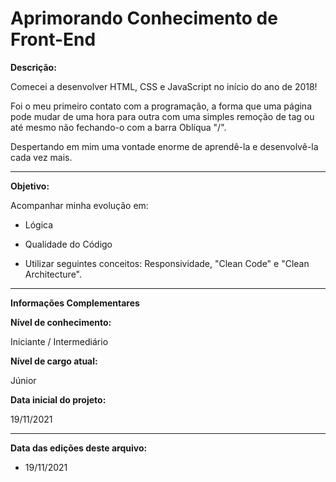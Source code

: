 # Aprimorando Conhecimento de Front-End


**Descrição:**

Comecei a desenvolver HTML, CSS e JavaScript no início do ano de 2018!

Foi o meu primeiro contato com a programação, a forma que uma página pode mudar de uma hora para outra com uma simples remoção de tag ou até mesmo não fechando-o com a barra Oblíqua "/". 

Despertando em mim uma vontade enorme de aprendê-la e desenvolvê-la cada vez mais.

-----------------------------------------------------------------------------------------------------------------------------------------------------------------------------------

**Objetivo:**

Acompanhar minha evolução em: 

- Lógica

- Qualidade do Código

- Utilizar seguintes conceitos: Responsividade, "Clean Code" e "Clean Architecture".

-----------------------------------------------------------------------------------------------------------------------------------------------------------------------------------

**Informações Complementares**

**Nível de conhecimento:**

Iniciante / Intermediário

**Nível de cargo atual:**

Júnior

**Data inicial do projeto:**

19/11/2021

-----------------------------------------------------------------------------------------------------------------------------------------------------------------------------------

**Data das edições deste arquivo:**

- 19/11/2021
